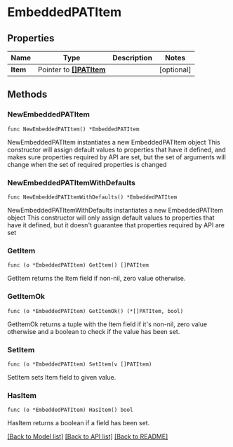 <!--
Copyright (C) 2020-2024 Arm Limited or its affiliates and Contributors. All rights reserved.
SPDX-License-Identifier: Apache-2.0
-->
# EmbeddedPATItem

## Properties

Name | Type | Description | Notes
------------ | ------------- | ------------- | -------------
**Item** | Pointer to [**[]PATItem**](PATItem.md) |  | [optional] 

## Methods

### NewEmbeddedPATItem

`func NewEmbeddedPATItem() *EmbeddedPATItem`

NewEmbeddedPATItem instantiates a new EmbeddedPATItem object
This constructor will assign default values to properties that have it defined,
and makes sure properties required by API are set, but the set of arguments
will change when the set of required properties is changed

### NewEmbeddedPATItemWithDefaults

`func NewEmbeddedPATItemWithDefaults() *EmbeddedPATItem`

NewEmbeddedPATItemWithDefaults instantiates a new EmbeddedPATItem object
This constructor will only assign default values to properties that have it defined,
but it doesn't guarantee that properties required by API are set

### GetItem

`func (o *EmbeddedPATItem) GetItem() []PATItem`

GetItem returns the Item field if non-nil, zero value otherwise.

### GetItemOk

`func (o *EmbeddedPATItem) GetItemOk() (*[]PATItem, bool)`

GetItemOk returns a tuple with the Item field if it's non-nil, zero value otherwise
and a boolean to check if the value has been set.

### SetItem

`func (o *EmbeddedPATItem) SetItem(v []PATItem)`

SetItem sets Item field to given value.

### HasItem

`func (o *EmbeddedPATItem) HasItem() bool`

HasItem returns a boolean if a field has been set.


[[Back to Model list]](../README.md#documentation-for-models) [[Back to API list]](../README.md#documentation-for-api-endpoints) [[Back to README]](../README.md)


